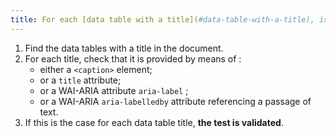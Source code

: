 ```yaml
---
title: For each [data table with a title](#data-table-with-a-title), is the title correctly associated with the data table?
---
```


1. Find the data tables with a title in the document.
2. For each title, check that it is provided by means of :
   - either a `<caption>` element;
   - or a `title` attribute;
   - or a WAI-ARIA attribute `aria-label` ;
   - or a WAI-ARIA `aria-labelledby` attribute referencing a passage of text.
3. If this is the case for each data table title, **the test is validated**.
